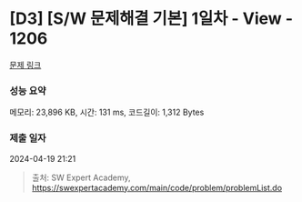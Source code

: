 # [D3] [S/W 문제해결 기본] 1일차 - View - 1206 

[문제 링크](https://swexpertacademy.com/main/code/problem/problemDetail.do?contestProbId=AV134DPqAA8CFAYh) 

### 성능 요약

메모리: 23,896 KB, 시간: 131 ms, 코드길이: 1,312 Bytes

### 제출 일자

2024-04-19 21:21



> 출처: SW Expert Academy, https://swexpertacademy.com/main/code/problem/problemList.do